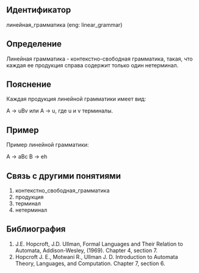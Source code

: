 ## Идентификатор

линейная_грамматика (eng: linear_grammar)

## Определение

Линейная грамматика - контекстно-свободная грамматика, такая, что каждая ее продукция справа содержит только один нетерминал.

## Пояснение

Каждая продукция линейной грамматики имеет вид:

A -> uBv или A -> u, где u и v терминалы.

## Пример

Пример линейной грамматики:

A -> aBc
B -> eh

## Связь с другими понятиями

1. контекстно_свободная_грамматика
2. продукция
3. терминал
4. нетерминал

## Библиография

1. J.E. Hopcroft, J.D. Ullman, Formal Languages and Their Relation to Automata, Addison-Wesley, (1969). Chapter 4, section 7.
2. Hopcroft J. E., Motwani R., Ullman J. D. Introduction to Automata Theory, Languages, and Computation. Chapter 7, section 6.